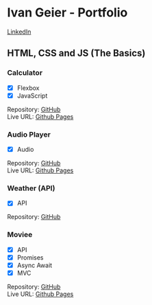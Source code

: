 # Ivan Geier - Portfolio

[LinkedIn](https://www.linkedin.com/in/ivangeier/)

## HTML, CSS and JS (The Basics)

### Calculator
- [x] Flexbox
- [x] JavaScript

Repository: [GitHub](https://github.com/ivangeier/calculator)  
Live URL: [Github Pages](https://ivangeier.github.io/calculator/)


### Audio Player
- [x] Audio

Repository: [GitHub](https://github.com/ivangeier/AudioPlayer)  
Live URL: [Github Pages](https://ivangeier.github.io/AudioPlayer/)


### Weather (API)
- [x] API

Repository: [GitHub](https://github.com/ivangeier/weather)  

### Moviee
- [x] API
- [x] Promises
- [x] Async Await
- [x] MVC

Repository: [GitHub](https://github.com/ivangeier/moviee)  
Live URL: [Github Pages](https://ivangeier.github.io/moviee/)

